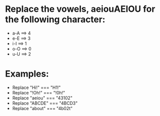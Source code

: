 # Replace the vowels, aeiouAEIOU for the following character:

* a-A ==> 4
* e-E ==> 3
* i-I  ==> 1
* o-O ==> 0
* u-U ==> 2

# Examples:

* Replace "Hi!" === "H1!"
* Replace "!Oh!" === "!0h!"
* Replace "aeiou" === "43102"
* Replace "ABCDE" === "4BCD3"
* Replace "about" === "4b02t"
